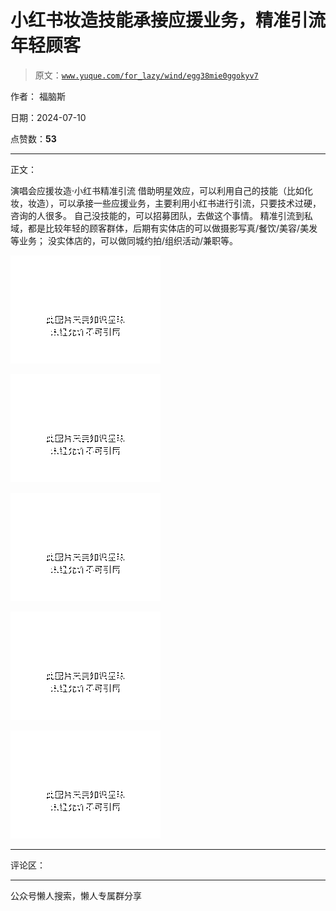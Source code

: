 # 小红书妆造技能承接应援业务，精准引流年轻顾客

> 原文：[`www.yuque.com/for_lazy/wind/egg38mie0ggokyv7`](https://www.yuque.com/for_lazy/wind/egg38mie0ggokyv7)

作者： 福脑斯

日期：2024-07-10

点赞数：**53**

* * *

正文：

演唱会应援妆造·小红书精准引流
借助明星效应，可以利用自己的技能（比如化妆，妆造），可以承接一些应援业务，主要利用小红书进行引流，只要技术过硬，咨询的人很多。
自己没技能的，可以招募团队，去做这个事情。 精准引流到私域，都是比较年轻的顾客群体，后期有实体店的可以做摄影写真/餐饮/美容/美发等业务；
没实体店的，可以做同城约拍/组织活动/兼职等。

![](img/9d4e7a90dcc2cac442fb06f15d292d9a.png "None")

![](img/ae154ff85491b3d58379e784da5b6199.png "None")

![](img/8b30f13f55d9c7cb3e655356d8dfc39a.png "None")

![](img/5aaa2dc6b14e65bd079bef7aeef8871f.png "None")

![](img/44a6ce07c6b3497f2682be955ac24a54.png "None")

* * *

评论区：

* * *

公众号懒人搜索，懒人专属群分享